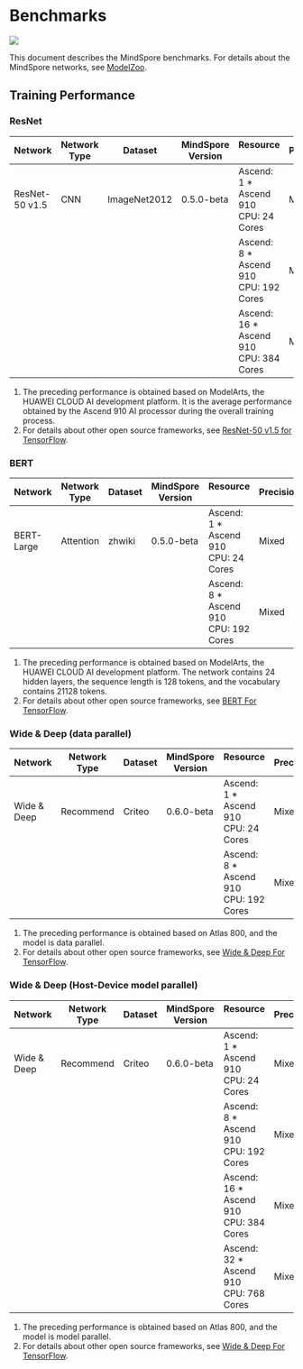 # Benchmarks

<a href="https://gitee.com/mindspore/docs/blob/master/docs/mindspore/source_en/note/benchmark.md" target="_blank"><img src="https://mindspore-website.obs.cn-north-4.myhuaweicloud.com/website-images/master/resource/_static/logo_source_en.png"></a>

This document describes the MindSpore benchmarks.
For details about the MindSpore networks, see [ModelZoo](https://gitee.com/mindspore/models/blob/master/README.md).

## Training Performance

### ResNet

| Network | Network Type | Dataset | MindSpore Version | Resource &nbsp; &nbsp; &nbsp; &nbsp; &nbsp; &nbsp; &nbsp; &nbsp; | Precision | Batch Size | Throughput | Speedup |
| --- | --- | --- | --- | --- | --- | --- | --- | --- |
| ResNet-50 v1.5 | CNN | ImageNet2012 | 0.5.0-beta | Ascend: 1 * Ascend 910 </br> CPU: 24 Cores | Mixed | 256 | 2115 images/sec | - |
|  |  |  |  | Ascend: 8 * Ascend 910 </br> CPU: 192 Cores | Mixed | 256 | 16600 images/sec | 0.98 |
|  |  |  |  | Ascend: 16 * Ascend 910 </br> CPU: 384 Cores | Mixed | 256 | 32768 images/sec | 0.96 |

1. The preceding performance is obtained based on ModelArts, the HUAWEI CLOUD AI development platform. It is the average performance obtained by the Ascend 910 AI processor during the overall training process.
2. For details about other open source frameworks, see [ResNet-50 v1.5 for TensorFlow](https://github.com/NVIDIA/DeepLearningExamples/tree/master/TensorFlow/Classification/ConvNets/resnet50v1.5).

### BERT

| Network | Network Type | Dataset | MindSpore Version | Resource &nbsp; &nbsp; &nbsp; &nbsp; &nbsp; &nbsp; &nbsp; &nbsp; | Precision | Batch Size | Throughput |  Speedup |
| --- | --- | --- | --- | --- | --- | --- | --- | --- |
| BERT-Large | Attention | zhwiki | 0.5.0-beta | Ascend: 1 * Ascend 910 </br> CPU: 24 Cores | Mixed | 96 | 269 sentences/sec | - |
|  |  |  |  | Ascend: 8 * Ascend 910 </br> CPU: 192 Cores | Mixed | 96 | 2069 sentences/sec | 0.96 |

1. The preceding performance is obtained based on ModelArts, the HUAWEI CLOUD AI development platform. The network contains 24 hidden layers, the sequence length is 128 tokens, and the vocabulary contains 21128 tokens.
2. For details about other open source frameworks, see [BERT For TensorFlow](https://github.com/NVIDIA/DeepLearningExamples/tree/master/TensorFlow/LanguageModeling/BERT).

### Wide & Deep (data parallel)

| Network | Network Type | Dataset | MindSpore Version | Resource &nbsp; &nbsp; &nbsp; &nbsp; &nbsp; &nbsp; &nbsp; &nbsp; | Precision | Batch Size | Throughput |  Speedup |
| --- | --- | --- | --- | --- | --- | --- | --- | --- |
| Wide & Deep | Recommend | Criteo | 0.6.0-beta | Ascend: 1 * Ascend 910 </br> CPU: 24 Cores | Mixed | 16000 | 796892 samples/sec | - |
|  |  |  |  | Ascend: 8 \* Ascend 910 </br> CPU: 192 Cores | Mixed | 16000*8 | 4872849 samples/sec | 0.76 |

1. The preceding performance is obtained based on Atlas 800, and the model is data parallel.
2. For details about other open source frameworks, see [Wide & Deep For TensorFlow](https://github.com/NVIDIA/DeepLearningExamples/tree/master/TensorFlow/Recommendation/WideAndDeep).

### Wide & Deep (Host-Device model parallel)

| Network | Network Type | Dataset | MindSpore Version | Resource &nbsp; &nbsp; &nbsp; &nbsp; &nbsp; &nbsp; &nbsp; &nbsp; | Precision | Batch Size | Throughput |  Speedup |
| --- | --- | --- | --- | --- | --- | --- | --- | --- |
| Wide & Deep | Recommend | Criteo | 0.6.0-beta | Ascend: 1 * Ascend 910 </br> CPU: 24 Cores | Mixed | 1000 | 68715 samples/sec | - |
|  |  |  |  | Ascend: 8 \* Ascend 910 </br> CPU: 192 Cores | Mixed | 8000*8 | 283830 samples/sec | 0.51 |
|  |  |  |  | Ascend: 16 \* Ascend 910 </br> CPU: 384 Cores | Mixed | 8000*16 | 377848 samples/sec | 0.34 |
|  |  |  |  | Ascend: 32 \* Ascend 910 </br> CPU: 768 Cores | Mixed | 8000*32 | 433423 samples/sec | 0.20 |

1. The preceding performance is obtained based on Atlas 800, and the model is model parallel.
2. For details about other open source frameworks, see [Wide & Deep For TensorFlow](https://github.com/NVIDIA/DeepLearningExamples/tree/master/TensorFlow/Recommendation/WideAndDeep).
